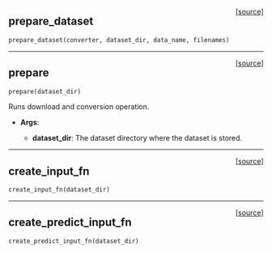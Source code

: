<span style="float:right;">[[source]](https://github.com/polyaxon/polyaxon/blob/master/polyaxon/datasets/cifar10.py#L64)</span>

## prepare_dataset


```python
prepare_dataset(converter, dataset_dir, data_name, filenames)
```


----

<span style="float:right;">[[source]](https://github.com/polyaxon/polyaxon/blob/master/polyaxon/datasets/cifar10.py#L79)</span>

## prepare


```python
prepare(dataset_dir)
```


Runs download and conversion operation.

- __Args__:

	- __dataset_dir__: The dataset directory where the dataset is stored.



----

<span style="float:right;">[[source]](https://github.com/polyaxon/polyaxon/blob/master/polyaxon/datasets/cifar10.py#L125)</span>

## create_input_fn


```python
create_input_fn(dataset_dir)
```


----

<span style="float:right;">[[source]](https://github.com/polyaxon/polyaxon/blob/master/polyaxon/datasets/cifar10.py#L130)</span>

## create_predict_input_fn


```python
create_predict_input_fn(dataset_dir)
```
